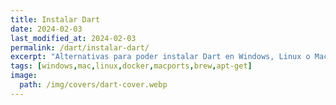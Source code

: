 ```yaml
---
title: Instalar Dart
date: 2024-02-03
last_modified_at: 2024-02-03
permalink: /dart/instalar-dart/
excerpt: "Alternativas para poder instalar Dart en Windows, Linux o Mac. O bien como poder ejecutar Dart en un contenedor Docker."
tags: [windows,mac,linux,docker,macports,brew,apt-get]
image:
  path: /img/covers/dart-cover.webp
---
```

